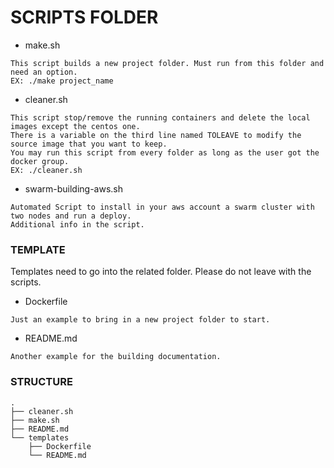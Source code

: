 # SCRIPTS FOLDER #

* make.sh
```
This script builds a new project folder. Must run from this folder and need an option.
EX: ./make project_name
```
* cleaner.sh
```
This script stop/remove the running containers and delete the local images except the centos one.
There is a variable on the third line named TOLEAVE to modify the source image that you want to keep.
You may run this script from every folder as long as the user got the docker group.
EX: ./cleaner.sh
```
* swarm-building-aws.sh
```
Automated Script to install in your aws account a swarm cluster with two nodes and run a deploy.
Additional info in the script.
```

### TEMPLATE ###

Templates need to go into the related folder. Please do not leave with the scripts.

* Dockerfile
```
Just an example to bring in a new project folder to start.
```
* README.md
```
Another example for the building documentation.
```

### STRUCTURE ###
```
.
├── cleaner.sh
├── make.sh
├── README.md
└── templates
    ├── Dockerfile
    └── README.md
```
